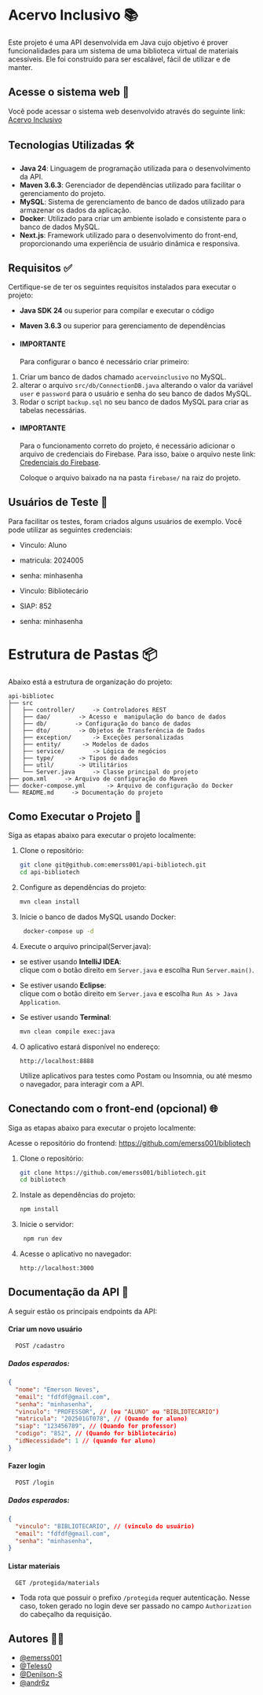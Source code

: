 # Acervo Inclusivo 📚

Este projeto é uma API desenvolvida em Java cujo objetivo é prover funcionalidades para um sistema de uma biblioteca virtual de materiais acessíveis. Ele foi construído para ser escalável, fácil de utilizar e de manter.

## Acesse o sistema web 🚀
Você pode acessar o sistema web desenvolvido através do seguinte link: [Acervo Inclusivo](https://bibliotech-indol.vercel.app/)

## Tecnologias Utilizadas 🛠️
- **Java 24**: Linguagem de programação utilizada para o desenvolvimento da API.
- **Maven 3.6.3**: Gerenciador de dependências utilizado para facilitar o gerenciamento do projeto.
- **MySQL**: Sistema de gerenciamento de banco de dados utilizado para armazenar os dados da aplicação.
- **Docker**: Utilizado para criar um ambiente isolado e consistente para o banco de dados MySQL.
- **Next.js**: Framework utilizado para o desenvolvimento do front-end, proporcionando uma experiência de usuário dinâmica e responsiva.

## Requisitos ✅

Certifique-se de ter os seguintes requisitos instalados para executar o projeto:
- **Java SDK 24** ou superior para compilar e executar o código
- **Maven 3.6.3** ou superior para gerenciamento de dependências

- #### IMPORTANTE
    Para configurar o banco é necessário criar primeiro:
1. Criar um banco de dados chamado `acervoinclusivo` no MySQL.
2. alterar o arquivo `src/db/ConnectionDB.java` alterando o valor da variável `user` e `password` para o usuário e senha do seu banco de dados MySQL.
3. Rodar o script `backup.sql` no seu banco de dados MySQL para criar as tabelas necessárias.

- #### IMPORTANTE
    Para o funcionamento correto do projeto, é necessário adicionar o arquivo de credenciais do Firebase. Para isso, baixe o arquivo neste link: [Credenciais do Firebase](https://drive.google.com/file/d/1GGDud3x9-wIH-bvjr6MxVjGijg-NMd7f/view?usp=sharing).
    
    Coloque o arquivo baixado na na pasta `firebase/` na raiz do projeto.

## Usuários de Teste 👤
Para facilitar os testes, foram criados alguns usuários de exemplo. Você pode utilizar as seguintes credenciais:

- Vinculo: Aluno
- matricula: 2024005
- senha: minhasenha


- Vinculo: Bibliotecário
- SIAP: 852
- senha: minhasenha

# Estrutura de Pastas 📦

Abaixo está a estrutura de organização do projeto:

```
api-bibliotec
├── src
│   ├── controller/     -> Controladores REST
│   ├── dao/        -> Acesso e  manipulação do banco de dados
│   ├── db/        -> Configuração do banco de dados
│   ├── dto/        -> Objetos de Transferência de Dados
│   ├── exception/      -> Exceções personalizadas
│   ├── entity/      -> Modelos de dados
│   ├── service/        -> Lógica de negócios
│   ├── type/       -> Tipos de dados
│   ├── util/       -> Utilitários
│   └── Server.java     -> Classe principal do projeto
├── pom.xml     -> Arquivo de configuração do Maven
├── docker-compose.yml      -> Arquivo de configuração do Docker
└── README.md     -> Documentação do projeto
```


## Como Executar o Projeto 🚀
Siga as etapas abaixo para executar o projeto localmente:

1. Clone o repositório:
    ```bash
    git clone git@github.com:emerss001/api-bibliotech.git
    cd api-bibliotech
    ```

2. Configure as dependências do projeto:
   ```bash
   mvn clean install
   ```

3. Inicie o banco de dados MySQL usando Docker:
   ```bash
    docker-compose up -d
    ```
4. Execute o arquivo principal(Server.java):
- se estiver usando **IntelliJ IDEA**:  
  clique com o botão direito em ```Server.java``` e escolha Run ```Server.main()```.


- Se estiver usando **Eclipse**:  
  clique com o botão direito em ```Server.java``` e escolha ```Run As > Java Application```.


- Se estiver usando **Terminal**:
    ```bash
    mvn clean compile exec:java
    ```


4. O aplicativo estará disponível no endereço:
   ```
   http://localhost:8888
   ```
    Utilize aplicativos para testes como Postam ou Insomnia, ou até mesmo o navegador, para interagir com a API.

## Conectando com o front-end (opcional) 🌐
Siga as etapas abaixo para executar o projeto localmente:

Acesse o repositório do frontend: https://github.com/emerss001/bibliotech

1. Clone o repositório:
    ```bash
    git clone https://github.com/emerss001/bibliotech.git
    cd bibliotech
    ```
2. Instale as dependências do projeto:
   ```bash
   npm install
   ```
3. Inicie o servidor:
   ```bash
    npm run dev
    ```
4. Acesse o aplicativo no navegador:
   ```
   http://localhost:3000
   ```



## Documentação da API 📖
A seguir estão os principais endpoints da API:

#### Criar um novo usuário

```
  POST /cadastro
```
##### Dados esperados:
```json lines
{
  "nome": "Emerson Neves",
  "email": "fdfdf@gmail.com",
  "senha": "minhasenha",
  "vinculo": "PROFESSOR", // (ou "ALUNO" ou "BIBLIOTECARIO")
  "matricula": "202501GT078", // (Quando for aluno)
  "siap": "123456789", // (Quando for professor)
  "codigo": "852", // (Quando for bibliotecário)
  "idNecessidade": 1 // (quando for aluno)
}
```

#### Fazer login

```
  POST /login
```
##### Dados esperados:
```json lines
{
  "vinculo": "BIBLIOTECARIO", // (vinculo do usuário)
  "email": "fdfdf@gmail.com",
  "senha": "minhasenha",
}
```

#### Listar materiais 

```
  GET /protegida/materials
```
- Toda rota que possuir o prefixo `/protegida` requer autenticação. Nesse caso, token gerado no login deve ser passado no campo `Authorization` do cabeçalho da requisição.

## Autores 👨‍💻
- [@emerss001](https://github.com/emerss001)
- [@Teless0](https://github.com/Teless0)
- [@Denilson-S](https://github.com/Denilson-S)
- [@andr6z](https://github.com/andr6z)    

